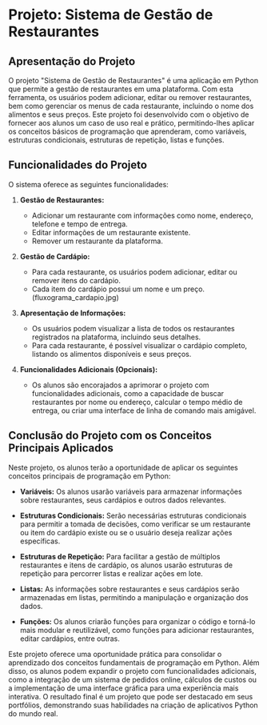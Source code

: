 # Projeto: Sistema de Gestão de Restaurantes

## Apresentação do Projeto

O projeto "Sistema de Gestão de Restaurantes" é uma aplicação em Python que permite a gestão de restaurantes em uma plataforma. Com esta ferramenta, os usuários podem adicionar, editar ou remover restaurantes, bem como gerenciar os menus de cada restaurante, incluindo o nome dos alimentos e seus preços. Este projeto foi desenvolvido com o objetivo de fornecer aos alunos um caso de uso real e prático, permitindo-lhes aplicar os conceitos básicos de programação que aprenderam, como variáveis, estruturas condicionais, estruturas de repetição, listas e funções.

## Funcionalidades do Projeto

O sistema oferece as seguintes funcionalidades:

1. **Gestão de Restaurantes:**
   - Adicionar um restaurante com informações como nome, endereço, telefone e tempo de entrega.
   - Editar informações de um restaurante existente.
   - Remover um restaurante da plataforma.

2. **Gestão de Cardápio:**
   - Para cada restaurante, os usuários podem adicionar, editar ou remover itens do cardápio.
   - Cada item do cardápio possui um nome e um preço.
(fluxograma_cardapio.jpg)

3. **Apresentação de Informações:**
   - Os usuários podem visualizar a lista de todos os restaurantes registrados na plataforma, incluindo seus detalhes.
   - Para cada restaurante, é possível visualizar o cardápio completo, listando os alimentos disponíveis e seus preços.

4. **Funcionalidades Adicionais (Opcionais):**
   - Os alunos são encorajados a aprimorar o projeto com funcionalidades adicionais, como a capacidade de buscar restaurantes por nome ou endereço, calcular o tempo médio de entrega, ou criar uma interface de linha de comando mais amigável.

## Conclusão do Projeto com os Conceitos Principais Aplicados

Neste projeto, os alunos terão a oportunidade de aplicar os seguintes conceitos principais de programação em Python:

- **Variáveis:** Os alunos usarão variáveis para armazenar informações sobre restaurantes, seus cardápios e outros dados relevantes.

- **Estruturas Condicionais:** Serão necessárias estruturas condicionais para permitir a tomada de decisões, como verificar se um restaurante ou item do cardápio existe ou se o usuário deseja realizar ações específicas.

- **Estruturas de Repetição:** Para facilitar a gestão de múltiplos restaurantes e itens de cardápio, os alunos usarão estruturas de repetição para percorrer listas e realizar ações em lote.

- **Listas:** As informações sobre restaurantes e seus cardápios serão armazenadas em listas, permitindo a manipulação e organização dos dados.

- **Funções:** Os alunos criarão funções para organizar o código e torná-lo mais modular e reutilizável, como funções para adicionar restaurantes, editar cardápios, entre outras.

Este projeto oferece uma oportunidade prática para consolidar o aprendizado dos conceitos fundamentais de programação em Python. Além disso, os alunos podem expandir o projeto com funcionalidades adicionais, como a integração de um sistema de pedidos online, cálculos de custos ou a implementação de uma interface gráfica para uma experiência mais interativa. O resultado final é um projeto que pode ser destacado em seus portfólios, demonstrando suas habilidades na criação de aplicativos Python do mundo real.
